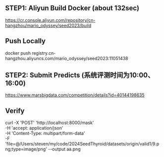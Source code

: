 ## STEP1: Aliyun Build Docker (about 132sec)
https://cr.console.aliyun.com/repository/cn-hangzhou/mario_odyssey/seed2023/build


## Push Locally
docker push registry.cn-hangzhou.aliyuncs.com/mario_odyssey/seed2023:11051438 

## STEP2: Submit Predicts (系统评测时间为10:00、16:00)
https://www.marsbigdata.com/competition/details?id=40144198635


## Verify
curl -X 'POST'   'http://localhost:8000/mask' \
 -H 'accept: application/json' \
 -H 'Content-Type: multipart/form-data' \
 -F 'file=@/Users/steven/my/code/2024SeedThyroid/datasets/origin/valid1/9.png;type=image/png' --output aa.png
